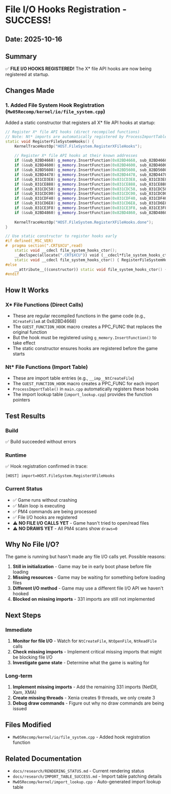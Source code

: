 # File I/O Hooks Registration - SUCCESS!

## Date: 2025-10-16

## Summary
✅ **FILE I/O HOOKS REGISTERED!** The X* file API hooks are now being registered at startup.

## Changes Made

### 1. Added File System Hook Registration (`Mw05Recomp/kernel/io/file_system.cpp`)

Added a static constructor that registers all X* file API hooks at startup:

```cpp
// Register X* file API hooks (direct recompiled functions)
// Note: Nt* imports are automatically registered by ProcessImportTable()
static void RegisterFileSystemHooks() {
    KernelTraceHostOp("HOST.FileSystem.RegisterXFileHooks");
    
    // Register X* file API hooks at their known addresses
    if (&sub_82BD4668) g_memory.InsertFunction(0x82BD4668, sub_82BD4668); // XCreateFileA
    if (&sub_82BD4600) g_memory.InsertFunction(0x82BD4600, sub_82BD4600); // XGetFileSizeA
    if (&sub_82BD5608) g_memory.InsertFunction(0x82BD5608, sub_82BD5608); // XGetFileSizeExA
    if (&sub_82BD4478) g_memory.InsertFunction(0x82BD4478, sub_82BD4478); // XReadFile
    if (&sub_831CD3E8) g_memory.InsertFunction(0x831CD3E8, sub_831CD3E8); // XSetFilePointer
    if (&sub_831CE888) g_memory.InsertFunction(0x831CE888, sub_831CE888); // XSetFilePointerEx
    if (&sub_831CDC58) g_memory.InsertFunction(0x831CDC58, sub_831CDC58); // XFindFirstFileA
    if (&sub_831CDC00) g_memory.InsertFunction(0x831CDC00, sub_831CDC00); // XFindNextFileA
    if (&sub_831CDF40) g_memory.InsertFunction(0x831CDF40, sub_831CDF40); // XReadFileEx
    if (&sub_831CD6E8) g_memory.InsertFunction(0x831CD6E8, sub_831CD6E8); // XGetFileAttributesA
    if (&sub_831CE3F8) g_memory.InsertFunction(0x831CE3F8, sub_831CE3F8); // XCreateFileA (duplicate)
    if (&sub_82BD4860) g_memory.InsertFunction(0x82BD4860, sub_82BD4860); // XWriteFile
    
    KernelTraceHostOp("HOST.FileSystem.RegisterXFileHooks.done");
}

// Use static constructor to register hooks early
#if defined(_MSC_VER)
#  pragma section(".CRT$XCU",read)
    static void __cdecl file_system_hooks_ctor();
    __declspec(allocate(".CRT$XCU")) void (__cdecl*file_system_hooks_ctor_)(void) = file_system_hooks_ctor;
    static void __cdecl file_system_hooks_ctor() { RegisterFileSystemHooks(); }
#else
    __attribute__((constructor)) static void file_system_hooks_ctor() { RegisterFileSystemHooks(); }
#endif
```

## How It Works

### X* File Functions (Direct Calls)
- These are regular recompiled functions in the game code (e.g., `XCreateFileA` at 0x82BD4668)
- The `GUEST_FUNCTION_HOOK` macro creates a PPC_FUNC that replaces the original function
- But the hook must be registered using `g_memory.InsertFunction()` to take effect
- The static constructor ensures hooks are registered before the game starts

### Nt* File Functions (Import Table)
- These are import table entries (e.g., `__imp__NtCreateFile`)
- The `GUEST_FUNCTION_HOOK` macro creates a PPC_FUNC for each import
- `ProcessImportTable()` in `main.cpp` automatically registers these hooks
- The import lookup table (`import_lookup.cpp`) provides the function pointers

## Test Results

### Build
✅ Build succeeded without errors

### Runtime
✅ Hook registration confirmed in trace:
```
[HOST] import=HOST.FileSystem.RegisterXFileHooks
```

### Current Status
- ✅ Game runs without crashing
- ✅ Main loop is executing
- ✅ PM4 commands are being processed
- ✅ File I/O hooks are registered
- ⚠️ **NO FILE I/O CALLS YET** - Game hasn't tried to open/read files
- ⚠️ **NO DRAWS YET** - All PM4 scans show `draws=0`

## Why No File I/O?

The game is running but hasn't made any file I/O calls yet. Possible reasons:

1. **Still in initialization** - Game may be in early boot phase before file loading
2. **Missing resources** - Game may be waiting for something before loading files
3. **Different I/O method** - Game may use a different file I/O API we haven't hooked
4. **Blocked on missing imports** - 331 imports are still not implemented

## Next Steps

### Immediate
1. **Monitor for file I/O** - Watch for `NtCreateFile`, `NtOpenFile`, `NtReadFile` calls
2. **Check missing imports** - Implement critical missing imports that might be blocking file I/O
3. **Investigate game state** - Determine what the game is waiting for

### Long-term
1. **Implement missing imports** - Add the remaining 331 imports (NetDll, Xam, XMA)
2. **Create missing threads** - Xenia creates 9 threads, we only create 3
3. **Debug draw commands** - Figure out why no draw commands are being issued

## Files Modified
- `Mw05Recomp/kernel/io/file_system.cpp` - Added hook registration function

## Related Documentation
- `docs/research/RENDERING_STATUS.md` - Current rendering status
- `docs/research/IMPORT_TABLE_SUCCESS.md` - Import table patching details
- `Mw05Recomp/kernel/import_lookup.cpp` - Auto-generated import lookup table

